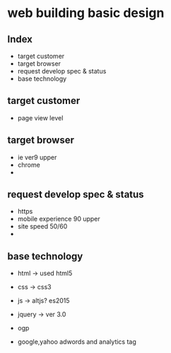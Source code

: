 # web building basic design


## Index
- target customer
- target browser
- request develop spec & status
- base technology


## target customer
- page view level



## target browser
- ie ver9 upper
- chrome
- 

## request develop spec & status
- https
- mobile experience 90 upper
- site speed 50/60
- 

## base technology

- html -> used html5
- css -> css3
- js -> altjs? es2015
- jquery -> ver 3.0

- ogp

- google,yahoo adwords and analytics tag
 





